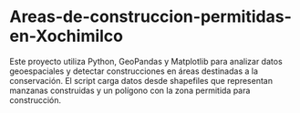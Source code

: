 # Areas-de-construccion-permitidas-en-Xochimilco
Este proyecto utiliza Python, GeoPandas y Matplotlib para analizar datos geoespaciales y detectar construcciones en áreas destinadas a la conservación. El script carga datos desde shapefiles que representan manzanas construidas y un polígono con la zona permitida para construcción.
